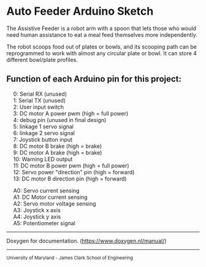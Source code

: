# Auto Feeder Arduino Sketch

The Assistive Feeder is a robot arm with a spoon that lets those who would
need human assistance to eat a meal feed themselves more independently.

The robot scoops food out of plates or bowls, and its scooping path can be reprogrammed
to work with almost any circular plate or bowl. It can store 4 different bowl/plate profiles.

**Function of each Arduino pin for this project:**
---
&emsp; 0: Serial RX (unused)\
&emsp; 1: Serial TX (unused)\
&emsp; 2: User input switch\
&emsp; 3: DC motor A power pwm (high = full power)\
&emsp; 4: debug pin (unused in final design)\
&emsp; 5: linkage 1 servo signal\
&emsp; 6: linkage 2 servo signal\
&emsp; 7: Joystick button input\
&emsp; 8: DC motor B brake (high = brake)\
&emsp; 9: DC motor A brake (high = brake)\
&emsp; 10: Warning LED output\
&emsp; 11: DC motor B power pwm (high = full power)\
&emsp; 12: Servo power "direction" pin (high = forward)\
&emsp; 13: DC motor B direction pin (high = forward)

&emsp; A0: Servo current sensing\
&emsp; A1: DC Motor current sensing\
&emsp; A2: Servo motor voltage sensing\
&emsp; A3: Joystick x axis\
&emsp; A4: Joystick y axis\
&emsp; A5: Potentiometer signal

---

Doxygen for documentation. (https://www.doxygen.nl/manual/)

---

<sub>University of Maryland - James Clark School of Engineering</sub>